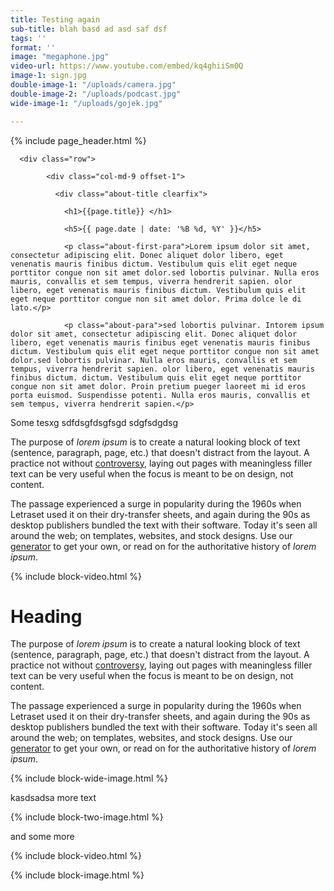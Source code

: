 ```yaml
---
title: Testing again
sub-title: blah basd ad asd saf dsf
tags: ''
format: ''
image: "megaphone.jpg"
video-url: https://www.youtube.com/embed/kq4ghiiSm0Q
image-1: sign.jpg
double-image-1: "/uploads/camera.jpg"
double-image-2: "/uploads/podcast.jpg"
wide-image-1: "/uploads/gojek.jpg"

---
```

{% include page_header.html %}

<div class="container">

      <div class="row">

            <div class="col-md-9 offset-1">

              <div class="about-title clearfix">

                <h1>{{page.title}} </h1>

                <h5>{{ page.date | date: '%B %d, %Y' }}</h5>

                <p class="about-first-para">Lorem ipsum dolor sit amet, consectetur adipiscing elit. Donec aliquet dolor libero, eget venenatis mauris finibus dictum. Vestibulum quis elit eget neque porttitor congue non sit amet dolor.sed lobortis pulvinar. Nulla eros mauris, convallis et sem tempus, viverra hendrerit sapien. olor libero, eget venenatis mauris finibus dictum. Vestibulum quis elit eget neque porttitor congue non sit amet dolor. Prima dolce le di lato.</p>

                <p class="about-para">sed lobortis pulvinar. Intorem ipsum dolor sit amet, consectetur adipiscing elit. Donec aliquet dolor libero, eget venenatis mauris finibus eget venenatis mauris finibus dictum. Vestibulum quis elit eget neque porttitor congue non sit amet dolor.sed lobortis pulvinar. Nulla eros mauris, convallis et sem tempus, viverra hendrerit sapien. olor libero, eget venenatis mauris finibus dictum. dictum. Vestibulum quis elit eget neque porttitor congue non sit amet dolor. Proin pretium pueger laoreet mi id eros porta euismod. Suspendisse potenti. Nulla eros mauris, convallis et sem tempus, viverra hendrerit sapien.</p>

</div>

</div>

</div>

</div>

Some tesxg sdfdsgfdsgfsgd sdgfsdgdsg

The purpose of _lorem ipsum_ is to create a natural looking block of text (sentence, paragraph, page, etc.) that doesn't distract from the layout. A practice not without [controversy](https://loremipsum.io/#controversy "Controversy in the Design World"), laying out pages with meaningless filler text can be very useful when the focus is meant to be on design, not content.

The passage experienced a surge in popularity during the 1960s when Letraset used it on their dry-transfer sheets, and again during the 90s as desktop publishers bundled the text with their software. Today it's seen all around the web; on templates, websites, and stock designs. Use our [generator](https://loremipsum.io/#generator "Lorem Ipsum Generator") to get your own, or read on for the authoritative history of _lorem ipsum_.

{% include block-video.html %}

<h1> Heading</h1>

The purpose of _lorem ipsum_ is to create a natural looking block of text (sentence, paragraph, page, etc.) that doesn't distract from the layout. A practice not without [controversy](https://loremipsum.io/#controversy "Controversy in the Design World"), laying out pages with meaningless filler text can be very useful when the focus is meant to be on design, not content.

The passage experienced a surge in popularity during the 1960s when Letraset used it on their dry-transfer sheets, and again during the 90s as desktop publishers bundled the text with their software. Today it's seen all around the web; on templates, websites, and stock designs. Use our [generator](https://loremipsum.io/#generator "Lorem Ipsum Generator") to get your own, or read on for the authoritative history of _lorem ipsum_.

{% include block-wide-image.html %}

kasdsadsa more text

{% include block-two-image.html %}

and some more

{% include block-video.html %}

{% include block-image.html %}